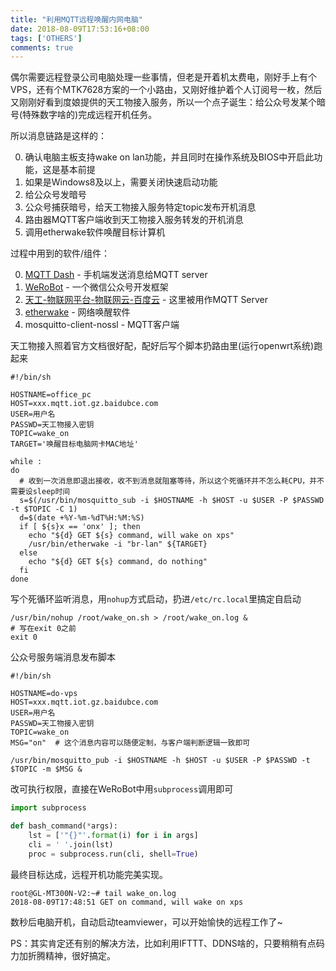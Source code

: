 ```yaml
---
title: "利用MQTT远程唤醒内网电脑"
date: 2018-08-09T17:53:16+08:00
tags: ['OTHERS']
comments: true
---
```


偶尔需要远程登录公司电脑处理一些事情，但老是开着机太费电，刚好手上有个VPS，还有个MTK7628方案的一个小路由，又刚好维护着个人订阅号一枚，然后又刚刚好看到度娘提供的天工物接入服务，所以一个点子诞生：给公众号发某个暗号(特殊数字啥的)完成远程开机任务。

所以消息链路是这样的：

0. 确认电脑主板支持wake on lan功能，并且同时在操作系统及BIOS中开启此功能，这是基本前提
1. 如果是Windows8及以上，需要关闭快速启动功能
2. 给公众号发暗号
3. 公众号捕获暗号，给天工物接入服务特定topic发布开机消息
4. 路由器MQTT客户端收到天工物接入服务转发的开机消息
5. 调用etherwake软件唤醒目标计算机

过程中用到的软件/组件：

0. [MQTT Dash](https://play.google.com/store/apps/details?id=net.routix.mqttdash) - 手机端发送消息给MQTT server
1. [WeRoBot](http://werobot.readthedocs.io/zh_CN/latest/) - 一个微信公众号开发框架
2. [天工-物联网平台-物联网云-百度云](https://iot.baidu.com) - 这里被用作MQTT Server
3. [etherwake](https://wiki.openwrt.org/doc/uci/etherwake) - 网络唤醒软件
4. mosquitto-client-nossl - MQTT客户端

天工物接入照着官方文档很好配，配好后写个脚本扔路由里(运行openwrt系统)跑起来

```shell
#!/bin/sh

HOSTNAME=office_pc
HOST=xxx.mqtt.iot.gz.baidubce.com
USER=用户名
PASSWD=天工物接入密钥
TOPIC=wake_on
TARGET='唤醒目标电脑网卡MAC地址'

while :
do
  # 收到一次消息即退出接收，收不到消息就阻塞等待，所以这个死循环并不怎么耗CPU，并不需要设sleep时间
  s=$(/usr/bin/mosquitto_sub -i $HOSTNAME -h $HOST -u $USER -P $PASSWD -t $TOPIC -C 1)
  d=$(date +%Y-%m-%dT%H:%M:%S)
  if [ ${s}x == 'onx' ]; then
    echo "${d} GET ${s} command, will wake on xps"
    /usr/bin/etherwake -i "br-lan" ${TARGET}
  else
    echo "${d} GET ${s} command, do nothing"
  fi
done
```

写个死循环监听消息，用`nohup`方式启动，扔进`/etc/rc.local`里搞定自启动

```shell
/usr/bin/nohup /root/wake_on.sh > /root/wake_on.log &
# 写在exit 0之前
exit 0
```

公众号服务端消息发布脚本

```shell
#!/bin/sh

HOSTNAME=do-vps
HOST=xxx.mqtt.iot.gz.baidubce.com
USER=用户名
PASSWD=天工物接入密钥
TOPIC=wake_on
MSG="on"  # 这个消息内容可以随便定制，与客户端判断逻辑一致即可

/usr/bin/mosquitto_pub -i $HOSTNAME -h $HOST -u $USER -P $PASSWD -t $TOPIC -m $MSG &
```

改可执行权限，直接在WeRoBot中用`subprocess`调用即可

```python
import subprocess

def bash_command(*args):
    lst = ['"{}"'.format(i) for i in args]
    cli = ' '.join(lst)
    proc = subprocess.run(cli, shell=True)
```

最终目标达成，远程开机功能完美实现。

```shell
root@GL-MT300N-V2:~# tail wake_on.log 
2018-08-09T17:48:51 GET on command, will wake on xps
```

数秒后电脑开机，自动启动teamviewer，可以开始愉快的远程工作了~

PS：其实肯定还有别的解决方法，比如利用IFTTT、DDNS啥的，只要稍稍有点码力加折腾精神，很好搞定。
